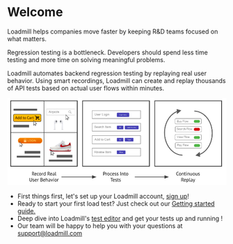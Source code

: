 # Welcome

Loadmill helps companies move faster by keeping R&D teams focused on what matters. 

Regression testing is a bottleneck. Developers should spend less time testing and more time on solving meaningful problems.

Loadmill automates backend regression testing by replaying real user behavior. Using smart recordings, Loadmill can create and replay thousands of API tests based on actual user flows within minutes. 

![](.gitbook/assets/image%20%281%29.png)

* First things first, let's set up your Loadmill account, [sign up](https://www.loadmill.com/app/signup)!
* Ready to start your first load test? Just check out our [Getting started guide.](load-testing/getting-started.md)
* Deep dive into Loadmill's [test editor](load-testing/working-with-the-test-editor/) and get your tests up and running !
* Our team will be happy to help you with your questions at [support@loadmill.com](mailto:support@loadmill.com)   



